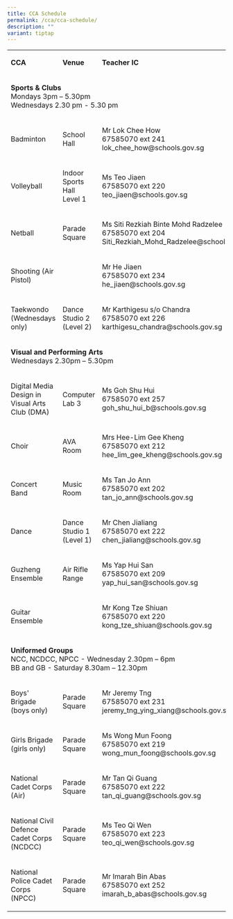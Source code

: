 ```yaml
---
title: CCA Schedule
permalink: /cca/cca-schedule/
description: ""
variant: tiptap
---
```

<table style="minWidth: 75px">
<colgroup>
<col>
<col>
<col>
</colgroup>
<tbody>
<tr>
<td rowspan="1" colspan="1">
<p><strong>CCA</strong>
</p>
</td>
<td rowspan="1" colspan="1">
<p><strong>Venue</strong>
</p>
</td>
<td rowspan="1" colspan="1">
<p><strong>Teacher IC</strong>
</p>
</td>
</tr>
<tr>
<td rowspan="1" colspan="3">
<p><strong>Sports &amp; Clubs</strong> 
<br>Mondays 3pm – 5.30pm
<br>Wednesdays 2.30 pm - 5.30 pm</p>
</td>
</tr>
<tr>
<td rowspan="1" colspan="1">
<p>Badminton</p>
</td>
<td rowspan="1" colspan="1">
<p>School Hall</p>
</td>
<td rowspan="1" colspan="1">
<p>Mr Lok Chee How
<br>67585070 ext 241
<br>lok_chee_how@schools.gov.sg</p>
</td>
</tr>
<tr>
<td rowspan="1" colspan="1">
<p>Volleyball</p>
</td>
<td rowspan="1" colspan="1">
<p>Indoor Sports Hall
<br>Level 1</p>
</td>
<td rowspan="1" colspan="1">
<p>Ms Teo Jiaen
<br>67585070 ext 220
<br>teo_jiaen@schools.gov.sg</p>
</td>
</tr>
<tr>
<td rowspan="1" colspan="1">
<p>Netball</p>
</td>
<td rowspan="1" colspan="1">
<p>Parade Square</p>
</td>
<td rowspan="1" colspan="1">
<p>Ms Siti Rezkiah Binte Mohd Radzelee
<br>67585070 ext 204
<br>Siti_Rezkiah_Mohd_Radzelee@schools.gov.sg</p>
</td>
</tr>
<tr>
<td rowspan="1" colspan="1">
<p>Shooting (Air Pistol)</p>
</td>
<td rowspan="1" colspan="1">
<p></p>
</td>
<td rowspan="1" colspan="1">
<p>Mr He Jiaen
<br>67585070 ext 234
<br>he_jiaen@schools.gov.sg</p>
</td>
</tr>
<tr>
<td rowspan="1" colspan="1">
<p>Taekwondo (Wednesdays only)</p>
</td>
<td rowspan="1" colspan="1">
<p>Dance Studio 2 (Level 2)</p>
</td>
<td rowspan="1" colspan="1">
<p>Mr Karthigesu s/o Chandra
<br>67585070 ext 226
<br>karthigesu_chandra@schools.gov.sg</p>
</td>
</tr>
<tr>
<td rowspan="1" colspan="3">
<p><strong>Visual and Performing Arts</strong> 
<br>Wednesdays 2.30pm – 5.30pm</p>
</td>
</tr>
<tr>
<td rowspan="1" colspan="1">
<p>Digital Media Design in Visual Arts Club (DMA)</p>
</td>
<td rowspan="1" colspan="1">
<p>Computer Lab 3</p>
</td>
<td rowspan="1" colspan="1">
<p>Ms Goh Shu Hui
<br>67585070 ext 257
<br>goh_shu_hui_b@schools.gov.sg</p>
</td>
</tr>
<tr>
<td rowspan="1" colspan="1">
<p>Choir</p>
</td>
<td rowspan="1" colspan="1">
<p>AVA Room</p>
</td>
<td rowspan="1" colspan="1">
<p>Mrs Hee-Lim Gee Kheng
<br>67585070 ext 212
<br>hee_lim_gee_kheng@schools.gov.sg</p>
</td>
</tr>
<tr>
<td rowspan="1" colspan="1">
<p>Concert Band</p>
</td>
<td rowspan="1" colspan="1">
<p>Music Room</p>
</td>
<td rowspan="1" colspan="1">
<p>Ms Tan Jo Ann
<br>67585070 ext 202
<br>tan_jo_ann@schools.gov.sg</p>
</td>
</tr>
<tr>
<td rowspan="1" colspan="1">
<p>Dance</p>
</td>
<td rowspan="1" colspan="1">
<p>Dance Studio 1
<br>(Level 1)</p>
</td>
<td rowspan="1" colspan="1">
<p>Mr Chen Jialiang
<br>67585070 ext 222
<br>chen_jialiang@schools.gov.sg</p>
</td>
</tr>
<tr>
<td rowspan="1" colspan="1">
<p>Guzheng Ensemble</p>
</td>
<td rowspan="1" colspan="1">
<p>Air Rifle Range</p>
</td>
<td rowspan="1" colspan="1">
<p>Ms Yap Hui San
<br>67585070 ext 209
<br>yap_hui_san@schools.gov.sg</p>
</td>
</tr>
<tr>
<td rowspan="1" colspan="1">
<p>Guitar Ensemble</p>
</td>
<td rowspan="1" colspan="1">
<p></p>
</td>
<td rowspan="1" colspan="1">
<p>Mr Kong Tze Shiuan
<br>67585070 ext 220
<br>kong_tze_shiuan@schools.gov.sg</p>
</td>
</tr>
<tr>
<td rowspan="1" colspan="3">
<p><strong>Uniformed Groups</strong> 
<br>NCC, NCDCC, NPCC - Wednesday 2.30pm – 6pm
<br>BB and GB - Saturday 8.30am – 12.30pm</p>
</td>
</tr>
<tr>
<td rowspan="1" colspan="1">
<p>Boys' Brigade
<br>(boys only)</p>
</td>
<td rowspan="1" colspan="1">
<p>Parade Square</p>
</td>
<td rowspan="1" colspan="1">
<p>Mr Jeremy Tng
<br>67585070 ext 231
<br>jeremy_tng_ying_xiang@schools.gov.sg</p>
</td>
</tr>
<tr>
<td rowspan="1" colspan="1">
<p>Girls Brigade
<br>(girls only)</p>
</td>
<td rowspan="1" colspan="1">
<p>Parade Square</p>
</td>
<td rowspan="1" colspan="1">
<p>Ms Wong Mun Foong
<br>67585070 ext 219
<br>wong_mun_foong@schools.gov.sg</p>
</td>
</tr>
<tr>
<td rowspan="1" colspan="1">
<p>National Cadet Corps (Air)</p>
</td>
<td rowspan="1" colspan="1">
<p>Parade Square</p>
</td>
<td rowspan="1" colspan="1">
<p>Mr Tan Qi Guang
<br>67585070 ext 222
<br>tan_qi_guang@schools.gov.sg</p>
</td>
</tr>
<tr>
<td rowspan="1" colspan="1">
<p>National Civil Defence Cadet Corps
<br>(NCDCC)</p>
</td>
<td rowspan="1" colspan="1">
<p>Parade Square</p>
</td>
<td rowspan="1" colspan="1">
<p>Ms Teo Qi Wen
<br>67585070 ext 223
<br>teo_qi_wen@schools.gov.sg</p>
</td>
</tr>
<tr>
<td rowspan="1" colspan="1">
<p>National Police Cadet Corps
<br>(NPCC)</p>
</td>
<td rowspan="1" colspan="1">
<p>Parade Square</p>
</td>
<td rowspan="1" colspan="1">
<p>Mr Imarah Bin Abas
<br>67585070 ext 252
<br>imarah_b_abas@schools.gov.sg</p>
</td>
</tr>
</tbody>
</table>
<p></p>